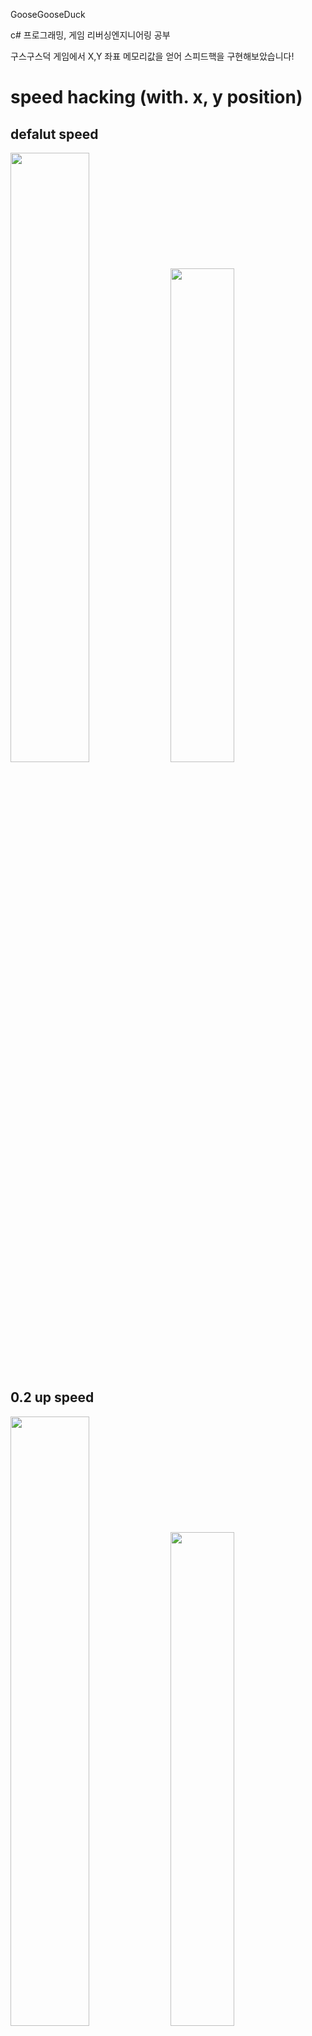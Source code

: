 GooseGooseDuck

c# 프로그래밍, 게임 리버싱엔지니어링 공부

구스구스덕 게임에서 X,Y 좌표 메모리값을 얻어 스피드핵을 구현해보았습니다!

# speed hacking (with. x, y position)

## defalut speed 
<div display = flex>
<img width="50%" src="https://user-images.githubusercontent.com/53990946/214505745-e5122a74-608f-481c-b8fd-710b074342a2.gif"/>
<img width="45%" src="https://user-images.githubusercontent.com/53990946/214506883-83341cae-130d-4451-b959-cf9fe94093bf.PNG"/>
</div>

## 0.2 up speed

<div display = flex>
<img width="50%" src="https://user-images.githubusercontent.com/53990946/214505021-b488ee50-d34b-4470-8cff-2fbddbc7e29d.gif"/>
<img width="45%" src="https://user-images.githubusercontent.com/53990946/214504130-d5c28267-d08a-498c-aa40-15e469cdc6e8.png"/>
</div>

## 0.5 up speed (can through the walls)
<div display = flex>
  
<img width="50%" src="https://user-images.githubusercontent.com/53990946/214505759-86d7b829-ea7d-425d-8ce1-e2b6b2436915.gif"/>
<img width="45%" src="https://user-images.githubusercontent.com/53990946/214504128-e38ffc68-c2e9-49cd-bd5f-0388c350c67d.PNG"/>

</div>
